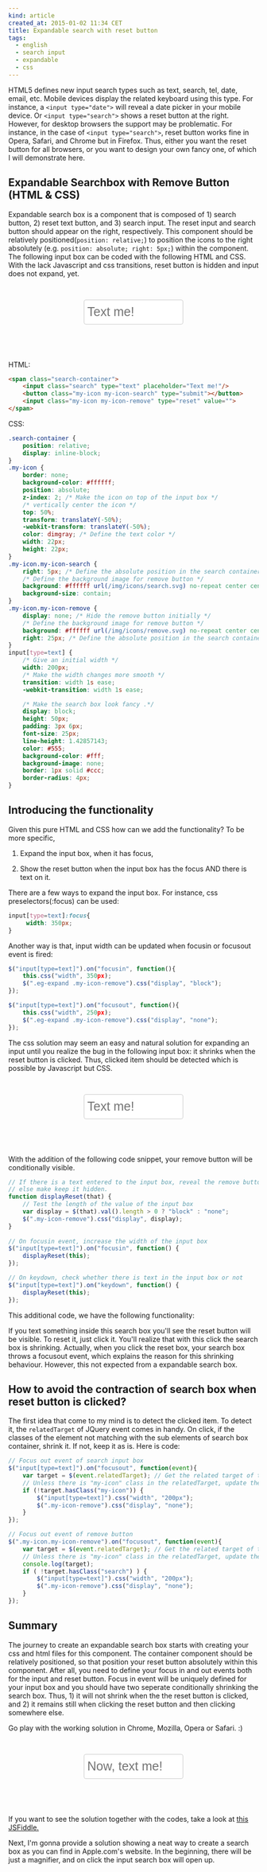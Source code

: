 ```yaml
---
kind: article
created_at: 2015-01-02 11:34 CET
title: Expandable search with reset button
tags:
  - english
  - search input 
  - expandable
  - css
---
```


HTML5 defines new input search types such as text, search, tel, date, email, etc. Mobile devices display the related 
keyboard using this type. For instance, a `<input type="date">` will reveal a date picker in your mobile device. 
Or `<input type="search">` shows a reset button at the right. However, for desktop browsers the support may be 
problematic. For instance, in the case of `<input type="search">`, reset button works fine in Opera, Safari, and Chrome but in 
Firefox. Thus, either you want the reset button for all browsers, or you want to design your own fancy one, of which I will
demonstrate here.

<!--MORE-->

 <style>
    #expandable-button{
        display: inline-block;
    }
    
    .defn-container {
        text-align: center;
        padding: 30px 10px;
        font-size: 2em;
    }
    
    .defn, .eg-expand {
        display: inline-block;
    }
    
    .search-container {
        position: relative;
        display: inline-block;
    }
    
    .my-icon {
        border: none;
        background-color: #ffffff;
        position: absolute;
        z-index: 2; /* Make the icon on top of the input box */
        /* vertically center the icon */
        top: 50%;
        transform: translateY(-50%);
        -webkit-transform: translateY(-50%);
        color: dimgray; /* Define the text color */
        width: 22px;
        height: 22px;
    }
    
    .my-icon.my-icon-search {
        right: 5px; /* Define the absolute position in the search container */
        /* Define the background image for remove button */
        background: #ffffff url(/img/icons/search.svg) no-repeat center center;
        background-size: contain;
        pointer-events: none;
    }
    
    .my-icon.my-icon-remove {
        display: none; /* Hide the remove button initially */
        /* Define the background image for remove button */
        background: #ffffff url(/img/icons/remove.svg) no-repeat center center;
        right: 25px; /* Define the absolute position in the search container */
    }
    
    input[type=text] {
        /* Give an initial width */
        width: 200px;
        /* Make the width changes more smooth */
        transition: width 1s ease;
        -webkit-transition: width 1s ease;
    
        /* Make the search box look fancy .*/
        display: block;
        height: 50px;
        padding: 3px 6px;
        font-size: 25px;
        line-height: 1.42857143;
        color: #555;
        background-color: #fff;
        background-image: none;
        border: 1px solid #ccc;
        border-radius: 4px;
    }
    
 </style>
 <script
   src="https://code.jquery.com/jquery-2.2.4.min.js"
   integrity="sha256-BbhdlvQf/xTY9gja0Dq3HiwQF8LaCRTXxZKRutelT44="
   crossorigin="anonymous"></script>
 <script type="application/javascript">
    $(document).ready(function(){
    
        // If there is a text entered to the input box, reveal the remove button
        // else make keep it hidden.
        function displayReset(that, elem) {
            // Test the length of the value of the input box
            var display = $(that).val().length > 0 ? "block" : "none";
            $( elem + " .my-icon-remove").css("display", display);
        }
    
        // On focusin event, increase the width of the input box
        $(".defn input[type=text]").on("focusin", function(){
            $(".defn input[type=text]").css("width", "350px");
            displayReset(this, ".defn");
        });
        
        
        // On focusin event, increase the width of the input box
        $(".eg-expand input[type=text]").on("focusin", function(){
            $(".eg-expand input[type=text]").css("width", "350px");
            $(".eg-expand .my-icon-remove").css("display", "block");
        });
        
        // On focusin event, increase the width of the input box
        $(".soln input[type=text]").on("focusin", function(){
            $(".soln input[type=text]").css("width", "350px");
            displayReset(this, ".soln");
        });
    
        // On keydown, check whether there is text in the input box or not
        $(".defn input[type=text]").on("keydown", function() {
            displayReset(this, ".defn");
        });
        
        $(".soln input[type=text]").on("keydown", function() {
            displayReset(this, ".soln");
        }); 
            
        // On focus out for defining the problem
        $(".defn input[type=text]").on("focusout", function(event){
            $(".defn input[type=text]").css("width", "200px");
            $(".defn .my-icon-remove").css("display", "none");
        });
        
        // On focus out for defining the problem
        $(".eg-expand input[type=text]").on("focusout", function(event){
            $(".eg-expand input[type=text]").css("width", "200px");
            $(".eg-expand .my-icon-remove").css("display", "none");
        });
    
        // On focus out search input text
        $(".soln input[type=text]").on("focusout", function(event){
            var target = $(event.relatedTarget); // Get the related target of the event
            // Unless there is "my-icon" class in the relatedTarget, update the width
            console.log(target);
            if ( !target.hasClass("my-icon") ) {
                $(".soln input[type=text]").css("width", "200px");
                $(".soln .my-icon-remove").css("display", "none");
            }
        });
        
        // On focus out remove button
        $(".soln .my-icon.my-icon-remove").on("focusout", function(event){
            var target = $(event.relatedTarget); // Get the related target of the event
            // Unless there is "my-icon" class in the relatedTarget, update the width
            console.log(target);
            if ( !target.hasClass("search") ) {
                $(".soln input[type=text]").css("width", "200px");
                $(".soln .my-icon-remove").css("display", "none");
            }
        });
        
        
    });
 </script>

## Expandable Searchbox with Remove Button (HTML & CSS)

Expandable search box is a component that is composed of 1) search button, 2) reset text button, and 3) search input. The reset 
input and search button should appear on the right, respectively. This component should be relatively positioned(`position: relative;`)
 to position the icons to the right absolutely (e.g. `position: absolute; right: 5px;`) within the component. The following
 input box can be coded with the following HTML and CSS. With the lack Javascript and css transitions, reset button is 
 hidden and input does not expand, yet.
                                                                                           
<div class="defn-container">
<div class="visualization">
 <form method="post" action="/search" >
     <span class="search-container">
         <input class="search" type="text" placeholder="Text me!"/>
         <button class="my-icon my-icon-search" type="submit"></button>
         <input class="my-icon my-icon-remove" type="reset" value="">
     </span>
 </form>
</div>
</div>
 
HTML:

``` html
<span class="search-container">
    <input class="search" type="text" placeholder="Text me!"/>
    <button class="my-icon my-icon-search" type="submit"></button>
    <input class="my-icon my-icon-remove" type="reset" value="">
</span>
```
 
CSS:
 
``` css
.search-container {
    position: relative;
    display: inline-block;
}
.my-icon {
    border: none;
    background-color: #ffffff;
    position: absolute;
    z-index: 2; /* Make the icon on top of the input box */
    /* vertically center the icon */
    top: 50%;
    transform: translateY(-50%);
    -webkit-transform: translateY(-50%);
    color: dimgray; /* Define the text color */
    width: 22px;
    height: 22px;
}
.my-icon.my-icon-search {
    right: 5px; /* Define the absolute position in the search container */
    /* Define the background image for remove button */
    background: #ffffff url(/img/icons/search.svg) no-repeat center center;
    background-size: contain;
}
.my-icon.my-icon-remove {
    display: none; /* Hide the remove button initially */
    /* Define the background image for remove button */
    background: #ffffff url(/img/icons/remove.svg) no-repeat center center; 
    right: 25px; /* Define the absolute position in the search container */
}
input[type=text] {
    /* Give an initial width */
    width: 200px;
    /* Make the width changes more smooth */
    transition: width 1s ease;
    -webkit-transition: width 1s ease;

    /* Make the search box look fancy .*/
    display: block;
    height: 50px;
    padding: 3px 6px;
    font-size: 25px;
    line-height: 1.42857143;
    color: #555;
    background-color: #fff;
    background-image: none;
    border: 1px solid #ccc;
    border-radius: 4px;
}
```

## Introducing the functionality

Given this pure HTML and CSS how can we add the functionality?  To be more specific,

1) Expand the input box, when it has focus,

2) Show the reset button when the input box has the focus AND there is text on it.


There are a few ways to expand the input box. For instance, css preselectors(:focus) can be used:
 
``` css
input[type=text]:focus{
     width: 350px;
}
```
    
Another way is that, input width can be updated when focusin or focusout event is fired:

``` javascript
$("input[type=text]").on("focusin", function(){
    this.css("width", 350px);
    $(".eg-expand .my-icon-remove").css("display", "block");
});

$("input[type=text]").on("focusout", function(){
    this.css("width", 250px);
    $(".eg-expand .my-icon-remove").css("display", "none");
});
```
    
    
The css solution may seem an easy and natural solution for expanding an input until you realize the bug in the following
 input box: it shrinks when the reset button is clicked. Thus, clicked item should be detected which is possible by 
  Javascript but CSS. 
  
    
<div class="defn-container">
<div class="eg-expand">
  <form method="post" action="/search" >
      <span class="search-container">
          <input class="search" type="text" placeholder="Text me!"/>
          <button class="my-icon my-icon-search" type="submit"></button>
          <input class="my-icon my-icon-remove" type="reset" value="">
      </span>
  </form>
</div>
</div>    
    
    
With the addition of the following code snippet, your remove button will be conditionally visible. 


``` javascript
// If there is a text entered to the input box, reveal the remove button
// else make keep it hidden.
function displayReset(that) {
    // Test the length of the value of the input box
    var display = $(that).val().length > 0 ? "block" : "none";
    $(".my-icon-remove").css("display", display);
}
        
// On focusin event, increase the width of the input box
$("input[type=text]").on("focusin", function() {
    displayReset(this);
});

// On keydown, check whether there is text in the input box or not
$("input[type=text]").on("keydown", function() {
    displayReset(this);
});
```    
    
    
This additional code, we have the following functionality:



If you text something inside this search box you'll see the reset button will be visible. To reset it, just click it.
You'll realize that with this click the search box is shrinking. Actually, when you click the reset box, your search
box throws a focusout event, which explains the reason for this shrinking behaviour. However, this not expected from
a expandable search box.  

## How to avoid the contraction of search box when reset button is clicked?

The first idea that come to my mind is to detect the clicked item. To detect it, the `relatedTarget` of JQuery 
event comes in handy. On click, if the classes of the element not matching with the sub elements of search box 
container, shrink it. If not, keep it as is. Here is code: 


``` javascript
// Focus out event of search input box
$("input[type=text]").on("focusout", function(event){
    var target = $(event.relatedTarget); // Get the related target of the event
    // Unless there is "my-icon" class in the relatedTarget, update the width
    if (!target.hasClass("my-icon")) {
        $("input[type=text]").css("width", "200px");
        $(".my-icon-remove").css("display", "none");
    }
});

// Focus out event of remove button
$(".my-icon.my-icon-remove").on("focusout", function(event){
    var target = $(event.relatedTarget); // Get the related target of the event
    // Unless there is "my-icon" class in the relatedTarget, update the width
    console.log(target);
    if ( !target.hasClass("search") ) {
        $("input[type=text]").css("width", "200px");
        $(".my-icon-remove").css("display", "none");
    }
});
```


## Summary

The journey to create an expandable search box starts with creating your css and html
 files for this component. The container component should be relatively positioned, so
 that position your reset button absolutely within this component. After all, you need
 to define your focus in and out events both for the input and reset button. Focus in 
 event will be uniquely defined for your input box and you should have two seperate 
 conditionally shrinking the search box. Thus, 1) it will not shrink when the the reset 
 button is clicked, and 2) it remains still when clicking the reset button and 
then clicking somewhere else. 

Go play with the working solution in Chrome, Mozilla, Opera or Safari. :)


<div class="defn-container">
<div class="soln">
  <form method="post" action="/search" >
      <span class="search-container">
          <input class="search" type="text" placeholder="Now, text me!"/>
          <button class="my-icon my-icon-search" type="submit"></button>
          <input class="my-icon my-icon-remove" type="reset" value="">
      </span>
  </form>
</div>
</div>

If you want to see the solution together with the codes, take a look at 
[this JSFiddle.](http://jsfiddle.net/yaprak/oaa1k4y2/)

Next, I'm gonna provide a solution showing a neat way to create a search box as you can find in Apple.com's website.
In the beginning, there will be just a magnifier, and on click the input search box will open up.
